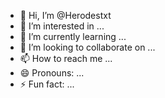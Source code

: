 - 👋 Hi, I’m @Herodestxt
- 👀 I’m interested in ...
- 🌱 I’m currently learning ...
- 💞️ I’m looking to collaborate on ...
- 📫 How to reach me ...
- 😄 Pronouns: ...
- ⚡ Fun fact: ...

<!---
Herodestxt/Herodestxt is a ✨ special ✨ repository because its `README.md` (this file) appears on your GitHub profile.
You can click the Preview link to take a look at your changes.
--->

